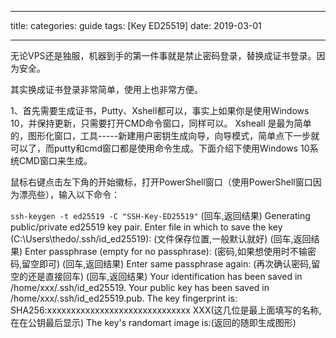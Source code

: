 
---
title: 
categories: guide
tags: [Key ED25519]
date: 2019-03-01

---
无论VPS还是独服，机器到手的第一件事就是禁止密码登录，替换成证书登录。因为安全。

其实换成证书登录非常简单，使用上也非常方便。

1、首先需要生成证书，Putty、Xshell都可以，事实上如果你是使用Windows 10，并保持更新，只需要打开CMD命令窗口，同样可以。
Xsheall 是最为简单的，图形化窗口，工具-----新建用户密钥生成向导，向导模式，简单点下一步就可以了，而putty和cmd窗口都是使用命令生成。下面介绍下使用Windows 10系统CMD窗口来生成。

鼠标右键点击左下角的开始徽标，打开PowerShell窗口（使用PowerShell窗口因为漂亮些），输入以下命令：

`ssh-keygen -t ed25519 -C "SSH-Key-ED25519"` 
(回车,返回结果)
Generating public/private ed25519 key pair.
Enter file in which to save the key (C:\Users\thedo/.ssh/id_ed25519): (文件保存位置,一般默认就好)
(回车,返回结果)
Enter passphrase (empty for no passphrase): (密码,如果想使用时不输密码,留空即可)
(回车,返回结果)
Enter same passphrase again: (再次确认密码,留空的还是直接回车)
(回车,返回结果)
Your identification has been saved in /home/xxx/.ssh/id_ed25519.
Your public key has been saved in /home/xxx/.ssh/id_ed25519.pub.
The key fingerprint is:
SHA256:xxxxxxxxxxxxxxxxxxxxxxxxxxxxxx XXX(这几位是最上面填写的名称,在在公钥最后显示)
The key's randomart image is:(返回的随即生成图形)
<!--stackedit_data:
eyJoaXN0b3J5IjpbLTc0MTU0OTAxNiwtMTkzODUwNTM5OCwxOT
M0NjczNjA4LDE1NjA1MjM5MDFdfQ==
-->